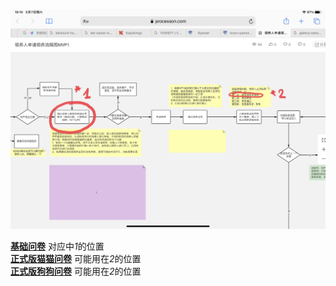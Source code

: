 ![C端MVP1流程图截取](https://github.com/Furiends/NPO/blob/main/images/IMG_2120.jpg)

[<b>基础问卷</b>](https://docs.google.com/spreadsheets/d/1diMowJ8SzTz38aeDyzB93IEgB0Q8kgBK/edit#gid=1190099660) 对应中*1*的位置  
[<b>正式版猫猫问卷</b>](https://docs.google.com/document/d/15gliWDR7vUbL1EXnMqFmgTEb9AYNJVMM/edit) 可能用在*2*的位置  
[<b>正式版狗狗问卷</b>](https://docs.google.com/spreadsheets/d/1GRuxSuFD6CpPSkb14Y2PgGD0ADkcI_J5/edit?usp=sharing&ouid=107271777261678462273&rtpof=true&sd=true) 可能用在*2*的位置  
